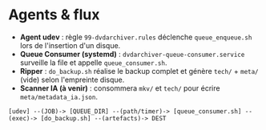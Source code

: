 # Agents & flux

- **Agent udev** : règle `99-dvdarchiver.rules` déclenche `queue_enqueue.sh` lors de l'insertion d'un disque.
- **Queue Consumer (systemd)** : `dvdarchiver-queue-consumer.service` surveille la file et appelle `queue_consumer.sh`.
- **Ripper** : `do_backup.sh` réalise le backup complet et génère `tech/` + `meta/` (vide) selon l'empreinte disque.
- **Scanner IA (à venir)** : consommera `mkv/` et `tech/` pour écrire `meta/metadata_ia.json`.

```
[udev] --(JOB)-> [QUEUE_DIR] --(path/timer)-> [queue_consumer.sh] --(exec)-> [do_backup.sh] --(artefacts)-> DEST
```
